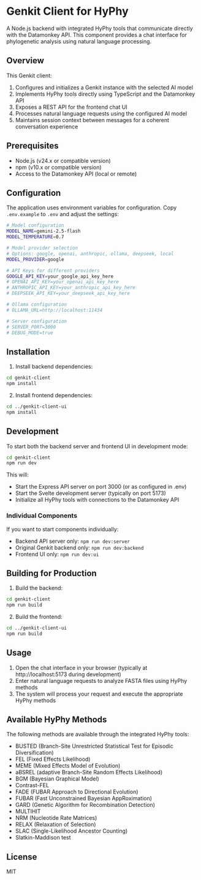 # Genkit Client for HyPhy

A Node.js backend with integrated HyPhy tools that communicate directly with the Datamonkey API. This component provides a chat interface for phylogenetic analysis using natural language processing.

## Overview

This Genkit client:

1. Configures and initializes a Genkit instance with the selected AI model
2. Implements HyPhy tools directly using TypeScript and the Datamonkey API
3. Exposes a REST API for the frontend chat UI
4. Processes natural language requests using the configured AI model
5. Maintains session context between messages for a coherent conversation experience

## Prerequisites

- Node.js (v24.x or compatible version)
- npm (v10.x or compatible version)
- Access to the Datamonkey API (local or remote)

## Configuration

The application uses environment variables for configuration. Copy `.env.example` to `.env` and adjust the settings:

```bash
# Model configuration
MODEL_NAME=gemini-2.5-flash
MODEL_TEMPERATURE=0.7

# Model provider selection
# Options: google, openai, anthropic, ollama, deepseek, local
MODEL_PROVIDER=google

# API Keys for different providers
GOOGLE_API_KEY=your_google_api_key_here
# OPENAI_API_KEY=your_openai_api_key_here
# ANTHROPIC_API_KEY=your_anthropic_api_key_here
# DEEPSEEK_API_KEY=your_deepseek_api_key_here

# Ollama configuration
# OLLAMA_URL=http://localhost:11434

# Server configuration
# SERVER_PORT=3000
# DEBUG_MODE=true
```

## Installation

1. Install backend dependencies:

```bash
cd genkit-client
npm install
```

2. Install frontend dependencies:

```bash
cd ../genkit-client-ui
npm install
```

## Development

To start both the backend server and frontend UI in development mode:

```bash
cd genkit-client
npm run dev
```

This will:
- Start the Express API server on port 3000 (or as configured in .env)
- Start the Svelte development server (typically on port 5173)
- Initialize all HyPhy tools with connections to the Datamonkey API

### Individual Components

If you want to start components individually:

- Backend API server only: `npm run dev:server`
- Original Genkit backend only: `npm run dev:backend`
- Frontend UI only: `npm run dev:ui`

## Building for Production

1. Build the backend:

```bash
cd genkit-client
npm run build
```

2. Build the frontend:

```bash
cd ../genkit-client-ui
npm run build
```

## Usage

1. Open the chat interface in your browser (typically at http://localhost:5173 during development)
2. Enter natural language requests to analyze FASTA files using HyPhy methods
3. The system will process your request and execute the appropriate HyPhy methods

## Available HyPhy Methods

The following methods are available through the integrated HyPhy tools:

- BUSTED (Branch-Site Unrestricted Statistical Test for Episodic Diversification)
- FEL (Fixed Effects Likelihood)
- MEME (Mixed Effects Model of Evolution)
- aBSREL (adaptive Branch-Site Random Effects Likelihood)
- BGM (Bayesian Graphical Model)
- Contrast-FEL
- FADE (FUBAR Approach to Directional Evolution)
- FUBAR (Fast Unconstrained Bayesian AppRoximation)
- GARD (Genetic Algorithm for Recombination Detection)
- MULTIHIT
- NRM (Nucleotide Rate Matrices)
- RELAX (Relaxation of Selection)
- SLAC (Single-Likelihood Ancestor Counting)
- Slatkin-Maddison test

## License

MIT

